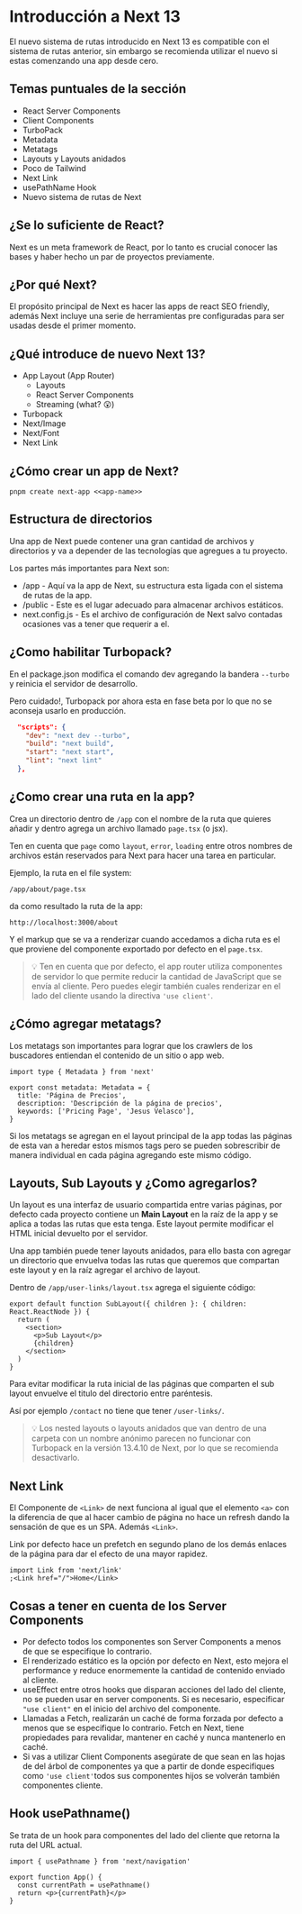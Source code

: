 # Introducción a Next 13

El nuevo sistema de rutas introducido en Next 13 es compatible con el sistema de rutas anterior, sin embargo se recomienda utilizar el nuevo si estas comenzando una app desde cero.

## Temas puntuales de la sección

- React Server Components
- Client Components
- TurboPack
- Metadata
- Metatags
- Layouts y Layouts anidados
- Poco de Tailwind
- Next Link
- usePathName Hook
- Nuevo sistema de rutas de Next

## ¿Se lo suficiente de React?

Next es un meta framework de React, por lo tanto es crucial conocer las bases y haber hecho un par de proyectos previamente.

## ¿Por qué Next?

El propósito principal de Next es hacer las apps de react SEO friendly, además Next incluye una serie de herramientas pre configuradas para ser usadas desde el primer momento.

## ¿Qué introduce de nuevo Next 13?

- App Layout (App Router)
  - Layouts
  - React Server Components
  - Streaming (what? 😲)
- Turbopack
- Next/Image
- Next/Font
- Next Link

## ¿Cómo crear un app de Next?

```shell
pnpm create next-app <<app-name>>
```

## Estructura de directorios

Una app de Next puede contener una gran cantidad de archivos y directorios y va a depender de las tecnologías que agregues a tu proyecto.

Los partes más importantes para Next son:

- /app - Aquí va la app de Next, su estructura esta ligada con el sistema de rutas de la app.
- /public - Este es el lugar adecuado para almacenar archivos estáticos.
- next.config.js - Es el archivo de configuración de Next salvo contadas ocasiones vas a tener que requerir a el.

## ¿Como habilitar Turbopack?

En el package.json modifica el comando dev agregando la bandera `--turbo` y reinicia el servidor de desarrollo.

Pero cuidado!, Turbopack por ahora esta en fase beta por lo que no se aconseja usarlo en producción.

```json
  "scripts": {
    "dev": "next dev --turbo",
    "build": "next build",
    "start": "next start",
    "lint": "next lint"
  },
```

## ¿Como crear una ruta en la app?

Crea un directorio dentro de `/app` con el nombre de la ruta que quieres añadir y dentro agrega un archivo llamado `page.tsx` (o jsx).

Ten en cuenta que `page` como `layout`, `error`, `loading` entre otros nombres de archivos están reservados para Next para hacer una tarea en particular.

Ejemplo, la ruta en el file system:

```plain text
/app/about/page.tsx
```

da como resultado la ruta de la app:

```plain text
http://localhost:3000/about
```

Y el markup que se va a renderizar cuando accedamos a dicha ruta es el que proviene del componente exportado por defecto en el `page.tsx`.

> 💡 Ten en cuenta que por defecto, el app router utiliza componentes de servidor lo que permite reducir la cantidad de JavaScript que se envía al cliente. Pero puedes elegir también cuales renderizar en el lado del cliente usando la directiva `'use client'`.

## ¿Cómo agregar metatags?

Los metatags son importantes para lograr que los crawlers de los buscadores entiendan el contenido de un sitio o app web.

```tsx
import type { Metadata } from 'next'

export const metadata: Metadata = {
  title: 'Página de Precios',
  description: 'Descripción de la página de precios',
  keywords: ['Pricing Page', 'Jesus Velasco'],
}
```

Si los metatags se agregan en el layout principal de la app todas las páginas de esta van a heredar estos mismos tags pero se pueden sobrescribir de manera individual en cada página agregando este mismo código.

## Layouts, Sub Layouts y ¿Como agregarlos?

Un layout es una interfaz de usuario compartida entre varias páginas, por defecto cada proyecto contiene un **Main Layout** en la raíz de la app y se aplica a todas las rutas que esta tenga. Este layout permite modificar el HTML inicial devuelto por el servidor.

Una app también puede tener layouts anidados, para ello basta con agregar un directorio que envuelva todas las rutas que queremos que compartan este layout y en la raíz agregar el archivo de layout.

Dentro de `/app/user-links/layout.tsx` agrega el siguiente código:

```tsx
export default function SubLayout({ children }: { children: React.ReactNode }) {
  return (
    <section>
      <p>Sub Layout</p>
      {children}
    </section>
  )
}
```

Para evitar modificar la ruta inicial de las páginas que comparten el sub layout envuelve el titulo del directorio entre paréntesis.

Así por ejemplo `/contact` no tiene que tener `/user-links/`.

> 💡 Los nested layouts o layouts anidados que van dentro de una carpeta con un nombre anónimo parecen no funcionar con Turbopack en la versión 13.4.10 de Next, por lo que se recomienda desactivarlo.

## Next Link

El Componente de `<Link>` de next funciona al igual que el elemento `<a>` con la diferencia de que al hacer cambio de página no hace un refresh dando la sensación de que es un SPA. Además `<Link>`.

Link por defecto hace un prefetch en segundo plano de los demás enlaces de la página para dar el efecto de una mayor rapidez.

```tsx
import Link from 'next/link'
;<Link href="/">Home</Link>
```

## Cosas a tener en cuenta de los Server Components

- Por defecto todos los componentes son Server Components a menos de que se especifique lo contrario.
- El renderizado estático es la opción por defecto en Next, esto mejora el performance y reduce enormemente la cantidad de contenido enviado al cliente.
- useEffect entre otros hooks que disparan acciones del lado del cliente, no se pueden usar en server components. Si es necesario, especificar `"use client"` en el inicio del archivo del componente.
- Llamadas a Fetch, realizarán un caché de forma forzada por defecto a menos que se especifique lo contrario. Fetch en Next, tiene propiedades para revalidar, mantener en caché y nunca mantenerlo en caché.
- Si vas a utilizar Client Components asegúrate de que sean en las hojas de del árbol de componentes ya que a partir de donde especifiques como `'use client'`todos sus componentes hijos se volverán también componentes cliente.

## Hook usePathname()

Se trata de un hook para componentes del lado del cliente que retorna la ruta del URL actual.

```tsx
import { usePathname } from 'next/navigation'

export function App() {
  const currentPath = usePathname()
  return <p>{currentPath}</p>
}
```
